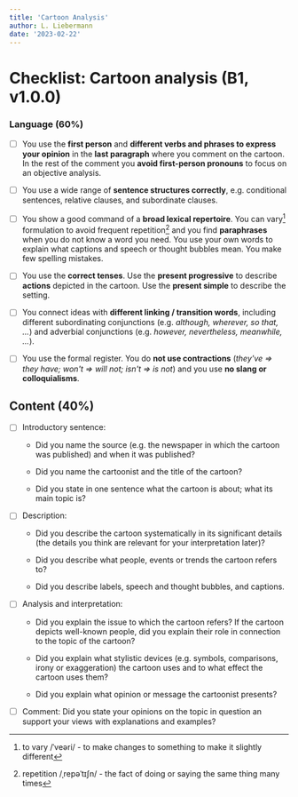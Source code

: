 ```yaml
---
title: 'Cartoon Analysis'
author: L. Liebermann
date: '2023-02-22'
---
```


# Checklist: Cartoon analysis (B1, v1.0.0)

### Language (60%)

- [ ] You use the **first person** and **different verbs and phrases to express your opinion** in the **last paragraph** where you comment on the cartoon. In the rest of the comment you **avoid first-person pronouns** to focus on an objective analysis.

- [ ] You use a wide range of **sentence structures correctly**, e.g. conditional sentences, relative clauses, and subordinate clauses.

- [ ] You show a good command of a **broad lexical repertoire**. You can vary[^1] formulation to avoid frequent repetition[^2] and you find **paraphrases** when you do not know a word you need. You use your own words to explain what captions and speech or thought bubbles mean. You make few spelling mistakes.

- [ ] You use the **correct tenses**. Use the **present progressive** to describe **actions** depicted in the cartoon. Use the **present simple** to describe the setting.

- [ ] You connect ideas with **different linking / transition words**, including different subordinating conjunctions (e.g. *although, wherever, so that, \...*) and adverbial conjunctions (e.g. *however, nevertheless, meanwhile, \...*).

- [ ] You use the formal register. You do **not use contractions** (*they've =\> they have; won't =\> will not; isn't =\> is not*) and you use **no slang or colloquialisms**.

## Content (40%)

- [ ] Introductory sentence: 

    - Did you name the source (e.g. the newspaper in which the cartoon was
    published) and when it was published? 
  
    - Did you name the cartoonist and the title of the cartoon?

    - Did you state in one sentence what the cartoon is about; what its main
    topic is?

- [ ] Description:

    - Did you describe the cartoon systematically in its significant details
    (the details you think are relevant for your interpretation later)?

    - Did you describe what people, events or trends the cartoon refers to?

    - Did you describe labels, speech and thought bubbles, and captions.

- [ ] Analysis and interpretation:

    - Did you explain the issue to which the cartoon refers? If the cartoon
    depicts well-known people, did you explain their role in connection to the
    topic of the cartoon?

    - Did you explain what stylistic devices (e.g. symbols, comparisons, irony
    or exaggeration) the cartoon uses and to what effect the cartoon uses them?
    
    - Did you explain what opinion or message the cartoonist presents? 

- [ ] Comment: Did you state your opinions on the topic in question an support
your views with explanations and examples?

[^1]: to vary /ˈveəri/ - to make changes to something to make it slightly different

[^2]: repetition /ˌrepəˈtɪʃn/ - the fact of doing or saying the same thing many times

